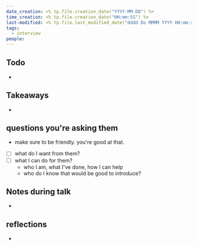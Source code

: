 ```yaml
---
date_creation: <% tp.file.creation_date("YYYY-MM-DD") %>
time_creation: <% tp.file.creation_date("HH:mm:SS") %>
last-modified: <% tp.file.last_modified_date("dddd Do MMMM YYYY HH:mm:ss") %>
tags:
  - interview
people:
---
```

## Todo
- 

## Takeaways
- 

## questions you're asking them
- make sure to be friendly. you're good at that.
- [ ] what do I want from them?
- [ ] what I can do for them?
	- who I am, what I've done, how I can help
	- who do I know that would be good to introduce?

## Notes during talk
- 

## reflections
- 
